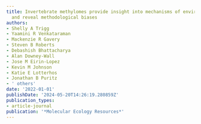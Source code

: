 ```yaml
---
title: Invertebrate methylomes provide insight into mechanisms of environmental tolerance
  and reveal methodological biases
authors:
- Shelly A Trigg
- Yaamini R Venkataraman
- Mackenzie R Gavery
- Steven B Roberts
- Debashish Bhattacharya
- Alan Downey-Wall
- Jose M Eirin-Lopez
- Kevin M Johnson
- Katie E Lotterhos
- Jonathan B Puritz
- ' others'
date: '2022-01-01'
publishDate: '2024-05-20T14:26:19.280859Z'
publication_types:
- article-journal
publication: '*Molecular Ecology Resources*'
---
```

